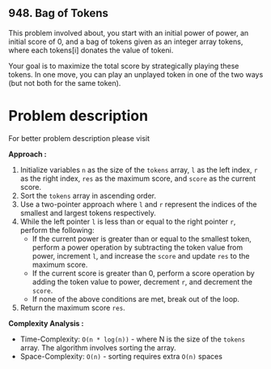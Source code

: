 ## 948. Bag of Tokens

This problem involved about, you start with an initial power of power, an initial score of 0, and a bag of tokens given as an integer array tokens, where each tokens[i] donates the value of tokeni. <br/>

Your goal is to maximize the total score by strategically playing these tokens. In one move, you can play an unplayed token in one of the two ways (but not both for the same token).

# Problem description

For better problem description please visit [](https://leetcode.com/problems/bag-of-tokens/description)

**Approach :**<br/>

1. Initialize variables `n` as the size of the `tokens` array, `l` as the left index, `r` as the right index, `res` as the maximum score, and `score` as the current score.
2. Sort the `tokens` array in ascending order.
3. Use a two-pointer approach where `l` and `r` represent the indices of the smallest and largest tokens respectively.
4. While the left pointer `l` is less than or equal to the right pointer `r`, perform the following:
    - If the current power is greater than or equal to the smallest token, perform a power operation by subtracting the token value from power, increment `l`, and increase the `score` and update `res` to the maximum score.
    - If the current score is greater than 0, perform a score operation by adding the token value to power, decrement `r`, and decrement the `score`.
    - If none of the above conditions are met, break out of the loop.
5. Return the maximum score `res`.

**Complexity Analysis :**<br/>

-   Time-Complexity: `O(n * log(n))` - where N is the size of the `tokens` array. The algorithm involves sorting the array.
-   Space-Complexity: `O(n)` - sorting requires extra `O(n)` spaces
